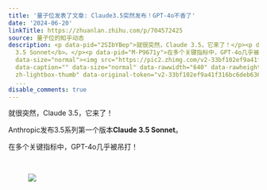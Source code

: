 ```yaml
---
title: '量子位发表了文章: Claude3.5突然发布！GPT-4o不香了'
date: '2024-06-20'
linkTitle: https://zhuanlan.zhihu.com/p/704572425
source: 量子位的知乎动态
description: <p data-pid="2SIbYBep">就很突然，Claude 3.5，它来了！</p><p data-pid="lVcpdFGH">Anthropic发布3.5系列第一个版本<b>Claude
  3.5 Sonnet</b>。</p><p data-pid="M-P9671y">在多个关键指标中，GPT-4o几乎被吊打！</p><p class="ztext-empty-paragraph"><br></p><figure
  data-size="normal"><img src="https://pic2.zhimg.com/v2-33bf102ef9a41f316bc6deb636f57415.jpg"
  data-caption="" data-size="normal" data-rawwidth="640" data-rawheight="640" class="origin_image
  zh-lightbox-thumb" data-original-token="v2-33bf102ef9a41f316bc6deb636f57415" referrerpolicy="no-referrer"></figure><p
  ...
disable_comments: true
---
```

<p data-pid="2SIbYBep">就很突然，Claude 3.5，它来了！</p><p data-pid="lVcpdFGH">Anthropic发布3.5系列第一个版本<b>Claude 3.5 Sonnet</b>。</p><p data-pid="M-P9671y">在多个关键指标中，GPT-4o几乎被吊打！</p><p class="ztext-empty-paragraph"><br></p><figure data-size="normal"><img src="https://pic2.zhimg.com/v2-33bf102ef9a41f316bc6deb636f57415.jpg" data-caption="" data-size="normal" data-rawwidth="640" data-rawheight="640" class="origin_image zh-lightbox-thumb" data-original-token="v2-33bf102ef9a41f316bc6deb636f57415" referrerpolicy="no-referrer"></figure><p ...